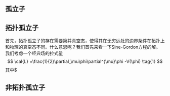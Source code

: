 ## 孤立子

## 拓扑孤立子
首先，拓扑孤立子的存在需要简并真空态，使得其在无穷远处的边界条件在拓扑上和物理的真空态不同。什么意思呢？我们首先来看一下Sine-Gordon方程的解。
我们考虑一个经典场的拉式量
$$
\cal{L} =\frac{1}{2}\partial_\mu\phi\partial^{\mu}\phi -V(\phi) \tag{1}
$$
其中$
## 非拓扑孤立子

<!--stackedit_data:
eyJoaXN0b3J5IjpbLTE5Njk0NDUyMDQsLTEzMzUyMTA4NDksNT
A1ODU4MjU5LDE5OTAxNjc3NDksLTM4ODQwOTgwMiwtMzkwNjcx
NTg4XX0=
-->